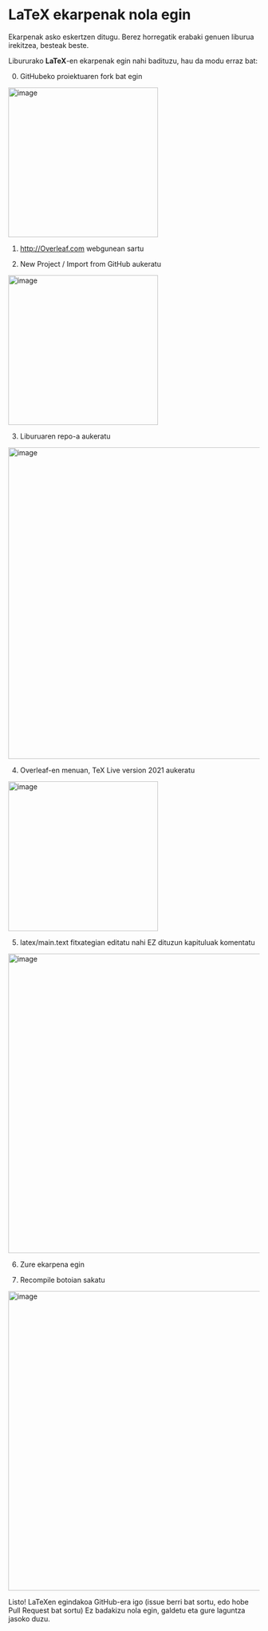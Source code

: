 # LaTeX ekarpenak nola egin

Ekarpenak asko eskertzen ditugu. Berez horregatik erabaki genuen liburua irekitzea, besteak beste.

Libururako **LaTeX**-en ekarpenak egin nahi badituzu, hau da modu erraz bat:

0. GitHubeko proiektuaren fork bat egin
<img width="300" alt="image" src="https://user-images.githubusercontent.com/1078305/203990309-028c7082-5001-4ec8-ad53-ec4b20709cd8.png">


1. http://Overleaf.com webgunean sartu

3. New Project / Import from GitHub aukeratu
<img width="300" alt="image" src="https://user-images.githubusercontent.com/1078305/203990381-116acc34-ae9d-4489-8509-2519dc192348.png">

3. Liburuaren repo-a aukeratu 
<img width="624" alt="image" src="https://user-images.githubusercontent.com/1078305/203990585-4bd4b8ef-c152-4687-853e-d720fc575d12.png">

4) Overleaf-en menuan, TeX Live version 2021 aukeratu
<img width="300" alt="image" src="https://user-images.githubusercontent.com/1078305/203990635-0cc93ec1-87fb-4d58-84fd-653007ccdd2f.png">

5) latex/main.text fitxategian editatu nahi EZ dituzun kapituluak komentatu
<img width="600" alt="image" src="https://user-images.githubusercontent.com/1078305/203990685-0b75cbd8-4746-4784-9400-3e929eec2b1f.png">

6) Zure ekarpena egin

7) Recompile botoian sakatu
<img width="600" alt="image" src="https://user-images.githubusercontent.com/1078305/203990744-09957a82-ffec-4d57-86d1-f239042be9b0.png">

Listo! LaTeXen egindakoa GitHub-era igo (issue berri bat sortu, edo hobe Pull Request bat sortu) Ez badakizu nola egin, galdetu eta gure laguntza jasoko duzu.


